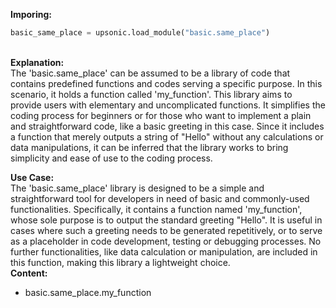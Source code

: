 <b class="custom_code_highlight_green">Imporing:</b><br>
```python
basic_same_place = upsonic.load_module("basic.same_place")
```
<br><b class="custom_code_highlight_green">Explanation:</b><br>The 'basic.same_place' can be assumed to be a library of code that contains predefined functions and codes serving a specific purpose. In this scenario, it holds a function called 'my_function'. This library aims to provide users with elementary and uncomplicated functions. It simplifies the coding process for beginners or for those who want to implement a plain and straightforward code, like a basic greeting in this case. Since it includes a function that merely outputs a string of "Hello" without any calculations or data manipulations, it can be inferred that the library works to bring simplicity and ease of use to the coding process.

<b class="custom_code_highlight_green">Use Case:</b><br>The 'basic.same_place' library is designed to be a simple and straightforward tool for developers in need of basic and commonly-used functionalities. Specifically, it contains a function named 'my_function', whose sole purpose is to output the standard greeting "Hello". It is useful in cases where such a greeting needs to be generated repetitively, or to serve as a placeholder in code development, testing or debugging processes. No further functionalities, like data calculation or manipulation, are included in this function, making this library a lightweight choice.
<br><b class="custom_code_highlight_green">Content:</b><br>
  - basic.same_place.my_function

